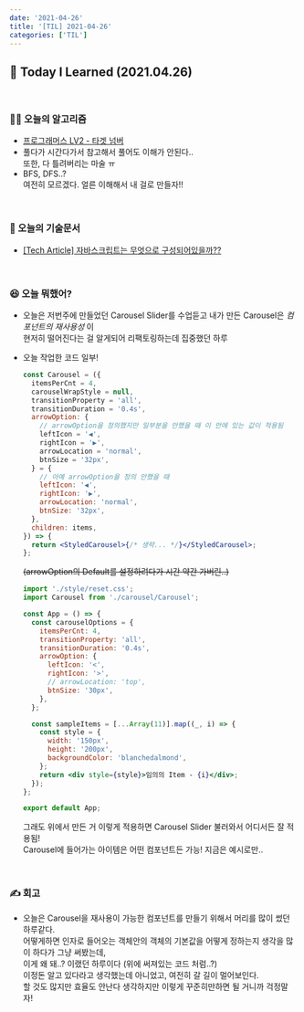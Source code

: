 ```yaml
---
date: '2021-04-26'
title: '[TIL] 2021-04-26'
categories: ['TIL']
---
```


## 🚀 Today I Learned (2021.04.26)

<br/>

### **👨‍💻 오늘의 알고리즘**

- [프로그래머스 LV2 - 타겟 넘버](https://programmers.co.kr/learn/courses/30/lessons/43165)
- 풀다가 시간다가서 참고해서 풀어도 이해가 안된다..  
   또한, 다 틀려버리는 마술 ㅠ
- BFS, DFS..?  
   여전히 모르겠다. 얼른 이해해서 내 걸로 만들자!!

<br/>

### **📑 오늘의 기술문서**

- [[Tech Article] 자바스크립트는 무엇으로 구성되어있을까??](https://17-sss.github.io/2021-04-26-[기술문서_정리]_자바스크립트는_무엇으로_구성되어있을까)

<br/>

### **😆 오늘 뭐했어?**

- 오늘은 저번주에 만들었던 Carousel Slider를 수업듣고 내가 만든 Carousel은 _컴포넌트의 재사용성_ 이  
  현저히 떨어진다는 걸 알게되어 리팩토링하는데 집중했던 하루
- 오늘 작업한 코드 일부!

  ```jsx
  const Carousel = ({
    itemsPerCnt = 4,
    carouselWrapStyle = null,
    transitionProperty = 'all',
    transitionDuration = '0.4s',
    arrowOption: {
      // arrowOption을 정의했지만 일부분을 안했을 때 이 안에 있는 값이 적용됨
      leftIcon = '◀',
      rightIcon = '▶',
      arrowLocation = 'normal',
      btnSize = '32px',
    } = {
      // 아예 arrowOption을 정의 안했을 때
      leftIcon: '◀',
      rightIcon: '▶',
      arrowLocation: 'normal',
      btnSize: '32px',
    },
    children: items,
  }) => {
    return <StyledCarousel>{/* 생략... */}</StyledCarousel>;
  };
  ```

  ~~(arrowOption의 Default를 설정하려다가 시간 약간 가버린..)~~

  ```jsx
  import './style/reset.css';
  import Carousel from './carousel/Carousel';

  const App = () => {
    const carouselOptions = {
      itemsPerCnt: 4,
      transitionProperty: 'all',
      transitionDuration: '0.4s',
      arrowOption: {
        leftIcon: '<',
        rightIcon: '>',
        // arrowLocation: 'top',
        btnSize: '30px',
      },
    };

    const sampleItems = [...Array(11)].map((_, i) => {
      const style = {
        width: '150px',
        height: '200px',
        backgroundColor: 'blanchedalmond',
      };
      return <div style={style}>임의의 Item - {i}</div>;
    });
  };

  export default App;
  ```

  그래도 위에서 만든 거 이렇게 적용하면 Carousel Slider 불러와서 어디서든 잘 적용됨!  
  Carousel에 들어가는 아이템은 어떤 컴포넌트든 가능! 지금은 예시로만..

<br/>

### **✍️ 회고**

- 오늘은 Carousel을 재사용이 가능한 컴포넌트를 만들기 위해서 머리를 많이 썼던 하루같다.  
  어떻게하면 인자로 들어오는 객체안의 객체의 기본값을 어떻게 정하는지 생각을 많이 하다가 그냥 써봤는데,  
  이게 왜 돼..? 이랬던 하루이다 (위에 써져있는 코드 처럼..?)  
  이정돈 알고 있다라고 생각했는데 아니었고, 여전히 갈 길이 멀어보인다.  
  할 것도 많지만 효율도 안난다 생각하지만 이렇게 꾸준히만하면 될 거니까 걱정말자!
